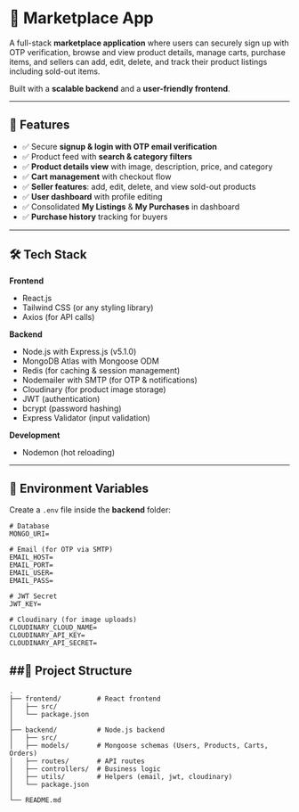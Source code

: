 # 🛒 Marketplace App

A full-stack **marketplace application** where users can securely sign up with OTP verification, browse and view product details, manage carts, purchase items, and sellers can add, edit, delete, and track their product listings including sold-out items.  

Built with a **scalable backend** and a **user-friendly frontend**.

---

## 🚀 Features

- ✅ Secure **signup & login with OTP email verification**
- ✅ Product feed with **search & category filters**
- ✅ **Product details view** with image, description, price, and category
- ✅ **Cart management** with checkout flow
- ✅ **Seller features**: add, edit, delete, and view sold-out products
- ✅ **User dashboard** with profile editing
- ✅ Consolidated **My Listings** & **My Purchases** in dashboard
- ✅ **Purchase history** tracking for buyers

---

## 🛠 Tech Stack

**Frontend**
- React.js  
- Tailwind CSS (or any styling library)  
- Axios (for API calls)  

**Backend**
- Node.js with Express.js (v5.1.0)  
- MongoDB Atlas with Mongoose ODM  
- Redis (for caching & session management)  
- Nodemailer with SMTP (for OTP & notifications)  
- Cloudinary (for product image storage)  
- JWT (authentication)  
- bcrypt (password hashing)  
- Express Validator (input validation)  

**Development**
- Nodemon (hot reloading)

---

## 🔑 Environment Variables

Create a `.env` file inside the **backend** folder:

```env
# Database
MONGO_URI=

# Email (for OTP via SMTP)
EMAIL_HOST=
EMAIL_PORT=
EMAIL_USER=
EMAIL_PASS=

# JWT Secret
JWT_KEY=

# Cloudinary (for image uploads)
CLOUDINARY_CLOUD_NAME=
CLOUDINARY_API_KEY=
CLOUDINARY_API_SECRET=

```

## ##📂 Project Structure
```
.
├── frontend/         # React frontend
│   ├── src/
│   └── package.json
│
├── backend/          # Node.js backend
│   ├── src/
│   ├── models/       # Mongoose schemas (Users, Products, Carts, Orders)
│   ├── routes/       # API routes
│   ├── controllers/  # Business logic
│   ├── utils/        # Helpers (email, jwt, cloudinary)
│   └── package.json
│
└── README.md
```
